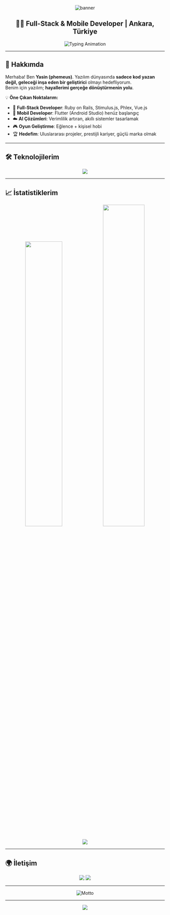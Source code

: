 <!-- Header Banner -->
<p align="center">
  <img src="https://capsule-render.vercel.app/api?type=waving&color=0:141E30,100:243B55&height=220&section=header&text=Yasin%20%20Işıktaş&fontSize=55&fontColor=ffffff&animation=fadeIn" alt="banner"/>
</p>

<h2 align="center">👨‍💻 Full-Stack & Mobile Developer | Ankara, Türkiye</h2>
<p align="center">
  <img src="https://readme-typing-svg.herokuapp.com?font=Fira+Code&size=22&pause=1000&color=36BCF7&center=true&vCenter=true&width=600&lines=Ruby+on+Rails+%7C+Flutter+%7C+AI+%26+B2B+Solutions;Her+satır+geleceğe+açılan+bir+kapıdır+🚀;Oyun+%26+Mobil+Uygulama+Geliştiricisi;Prestij+ve+başarı+tesadüf+değildir." alt="Typing Animation" />
</p>

---

## 🌟 Hakkımda

Merhaba! Ben **Yasin (phemeus)**. Yazılım dünyasında **sadece kod yazan değil, geleceği inşa eden bir geliştirici** olmayı hedefliyorum.  
Benim için yazılım; **hayallerimi gerçeğe dönüştürmenin yolu**.  

💡 **Öne Çıkan Noktalarım:**
- 🚀 **Full-Stack Developer**: Ruby on Rails, Stimulus.js, Phlex, Vue.js  
- 📱 **Mobil Developer**: Flutter (Android Studio) henüz başlangıç 
- ☁️ **AI Çözümleri**: Verimlilik artıran, akıllı sistemler tasarlamak  
- 🎮 **Oyun Geliştirme**: Eğlence + kişisel hobi 
- 🏆 **Hedefim**: Uluslararası projeler, prestijli kariyer, güçlü marka olmak  

---

## 🛠️ Teknolojilerim

<p align="center">
  <img src="https://skillicons.dev/icons?i=rails,flutter,dart,vue,postgresql,firebase,git,androidstudio,vscode,redis,js,html,css&perline=7" />
</p>

---

## 📈 İstatistiklerim

<p align="center">
  <img width="48%" src="https://github-readme-stats.vercel.app/api?username=phemeus&show_icons=true&theme=tokyonight&hide_border=true" />
  <img width="51%" src="https://github-readme-streak-stats.herokuapp.com/?user=phemeus&theme=tokyonight&hide_border=true" />
</p>

<p align="center">
  <img src="https://github-readme-activity-graph.vercel.app/graph?username=phemeus&theme=react-dark&hide_border=true" />
</p>

---

## 🌍 İletişim

<p align="center">
  <a href="mailto:yasin.isiktas1@gmail.com"><img src="https://img.shields.io/badge/-Email-D14836?style=for-the-badge&logo=gmail&logoColor=white"/></a>
  <a href="https://www.linkedin.com/in/yasin-isiktas"><img src="https://img.shields.io/badge/-LinkedIn-0A66C2?style=for-the-badge&logo=linkedin&logoColor=white"/></a>
</p>

---

<p align="center">
  <img src="https://readme-typing-svg.herokuapp.com?font=Fira+Code&weight=600&pause=1000&color=2ED573&center=true&vCenter=true&width=700&lines=Kod+yaz%2C+üret%2C+paylaş!;Teknoloji+ile+geleceği+şekillendiriyorum.;Prestij+ve+başarı+tesadüf+değildir." alt="Motto" />
</p>

---

<p align="center">
  <img src="https://capsule-render.vercel.app/api?type=waving&color=0:243B55,100:141E30&height=100&section=footer"/>
</p>
